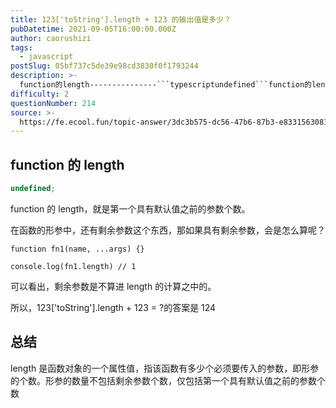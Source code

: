 ```yaml
---
title: 123['toString'].length + 123 的输出值是多少？
pubDatetime: 2021-09-05T16:00:00.000Z
author: caorushizi
tags:
  - javascript
postSlug: 05bf737c5de39e98cd3830f0f1793244
description: >-
  function的length---------------```typescriptundefined```function的length，就是第一个具有默认值之前的参数个数。在函数的形参中，还有剩
difficulty: 2
questionNumber: 214
source: >-
  https://fe.ecool.fun/topic-answer/3dc3b575-dc56-47b6-87b3-e83315630812?orderBy=updateTime&order=desc&tagId=10
---
```


## function 的 length

```typescript
undefined;
```

function 的 length，就是第一个具有默认值之前的参数个数。

在函数的形参中，还有剩余参数这个东西，那如果具有剩余参数，会是怎么算呢？

    function fn1(name, ...args) {}

    console.log(fn1.length) // 1

可以看出，剩余参数是不算进 length 的计算之中的。

所以，123\['toString'\].length + 123 = ?的答案是 124

## 总结

length 是函数对象的一个属性值，指该函数有多少个必须要传入的参数，即形参的个数。形参的数量不包括剩余参数个数，仅包括第一个具有默认值之前的参数个数
